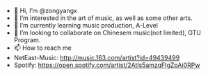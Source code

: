 - 👋 Hi, I’m @zongyangx
- 👀 I’m interested in the art of music, as well as some other arts.
- 🌱 I’m currently learning music production, A-Level
- 💞️ I’m looking to collaborate on Chinesem music(not limited), GTU Program.
- 📫 How to reach me
- NetEast-Music: http://music.163.com/artist?id=49439499
- Spotify: https://open.spotify.com/artist/2Atls5amzqFIgZpAi0RPw

